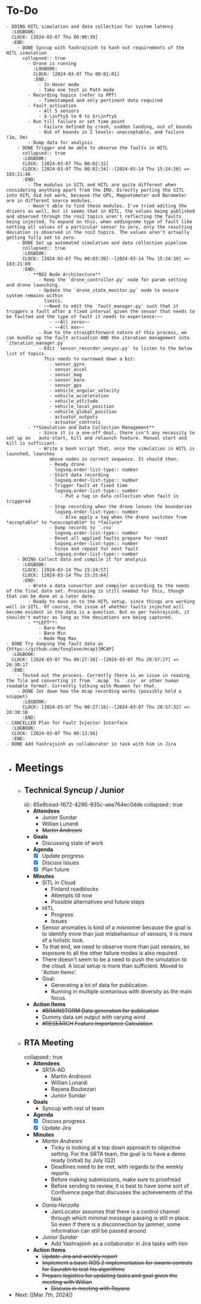 # To-Do
	- DOING HITL simulation and data collection for system latency
	  :LOGBOOK:
	  CLOCK: [2024-03-07 Thu 00:00:39]
	  :END:
		- DONE Syncup with Yashrajsinh to hash out requirements of the HITL simulation
		  collapsed:: true
			- Drone is running
			  :LOGBOOK:
			  CLOCK: [2024-03-07 Thu 00:01:01]
			  :END:
				- In Hover mode
				- Take one test in Path mode
			- Recording topics (refer to PPT)
				- Timestamped and only pertinent data required
			- Fault activation
				- All 5 sensors
				- $-\infty$ to 0 to $+\infty$
			- Run till failure or set time point
				- Failure defined by crash, sudden landing, out of bounds
				- Out of bounds in 2 levels: unacceptable, and failure (1m, 5m)
			- Dump data for analysis
		- DONE Trigger and be able to observe the faults in HITL
		  collapsed:: true
		  :LOGBOOK:
		  CLOCK: [2024-03-07 Thu 00:02:32]
		  CLOCK: [2024-03-07 Thu 00:02:34]--[2024-03-14 Thu 15:24:20] =>  183:21:46
		  :END:
			- The modules in SITL and HITL are quite different when considering anything apart from the IMU. Directly porting the SITL into HITL did not work, because the GPS, Magnetometer and Barometer are in different source modules.
			- Wasn't able to find these modules. I've tried editing the drivers as well, but it seems that in HITL, the values being published and observed through the ros2 topics aren't reflecting the faults being injected. To expand on this, when addingsome type of fault like setting all values of a particular sensor to zero, only the resulting deviation is observed in the ros2 topics. The values aren't actually getting fully set to zero.
		- DONE Set up automated simulation and data collection pipeline
		  collapsed:: true
		  :LOGBOOK:
		  CLOCK: [2024-03-07 Thu 00:03:30]--[2024-03-14 Thu 15:24:39] =>  183:21:09
		  :END:
			- **RO2 Node Architecture**
				- Keep the `drone_controller.py` node for param setting and drone launching.
				- Update the `drone_state_monitor.py` node to ensure system remains within
				  limits.
				- ~~Need to edit the `fault_manager.py` such that it triggers a fault after a fixed interval given the sensor that needs to be faulted and the type of fault it needs to experience:~~
					- ~~All zeros~~
					- ~~All max~~
				- Due to the straightforward nature of this process, we can bundle up the fault activation AND the iteration management into `iteration_manager.py`
				- Edit `sensor_recorder_unsync.py` to listen to the below list of topics.
				  This needs to narrowed down a bit:
					- sensor_gyro
					- sensor_accel
					- sensor_mag
					- sensor_baro
					- sensor_gps
					- vehicle_angular_velocity
					- vehicle_acceleration
					- vehicle_attitude
					- vehicle_local_position
					- vehicle_global_position
					- actuator_outputs
					- actuator_controls
			- **Simulation and Data Collection Management**
				- Since it is a one-off deal, there isn't any necessity to set up an   auto-start, kill and relaunch feature. Manual start and kill is sufficient.
				- Write a bash script that, once the simulation in HITL is launched, launches
				    above nodes in correct sequence. It should then:
					- Ready drone
					  logseq.order-list-type:: number
					- Start data recording
					  logseq.order-list-type:: number
					- Trigger fault at fixed time
					  logseq.order-list-type:: number
						- Put a tag in data collection when fault is triggered
					- Stop recording when the drone leaves the boundaries
					  logseq.order-list-type:: number
						- Also apply a tag when the drone switches from *acceptable* to *unacceptable* to *failure*
					- Dump records to `.csv`
					  logseq.order-list-type:: number
					- Reset all applied faults prepare for reset
					  logseq.order-list-type:: number
					- Rinse and repeat for next fault
					  logseq.order-list-type:: number
		- DOING Collect data and compile it for analysis
		  :LOGBOOK:
		  CLOCK: [2024-03-14 Thu 15:24:57]
		  CLOCK: [2024-03-14 Thu 15:25:04]
		  :END:
			- Wrote a data converter and compiler according to the needs of the final data set. Processing is still needed for this, though that can be done at a later date.
			- Ready to move on to the HITL setup, since things are working well in SITL. Of course, the issue of whether faults injected will become evident in the data is a question. But as per Yashrajsinh, it shouldn't matter as long as the deviations are being captured.
			- **LEFT**:
				- Baro Max
				- Baro Min
				- Redo Mag Max
	- DONE Try dumping the fault data as {https://github.com/foxglove/mcap}[MCAP]
	  :LOGBOOK:
	  CLOCK: [2024-03-07 Thu 00:27:10]--[2024-03-07 Thu 20:57:27] =>  20:30:17
	  :END:
		- Tested out the process. Currently there is an issue in reading the file and converting it from `.mcap` to `.csv` or other human readable format. Currently talking with Moamen for that.
		- DONE Jot down how the mcap recording works (possibly hold a snippet)
		  :LOGBOOK:
		  CLOCK: [2024-03-07 Thu 00:27:16]--[2024-03-07 Thu 20:57:32] =>  20:30:16
		  :END:
	- CANCELLED Plan for Fault Injector Interface
	  :LOGBOOK:
	  CLOCK: [2024-03-07 Thu 00:13:56]
	  :END:
	- DONE Add Yashrajsinh as collaborator in task with him in Jira
- # Meetings
	- ## Technical Syncup / Junior
	  id:: 65e8cead-f672-4286-935c-aee764ec0dde
	  collapsed:: true
		- **Attendees**
			- Junior Sundar
			- Willian Lunardi
			- ~~Martin Andreoni~~
		- **Goals**
			- Discussing state of work
		- **Agenda**
			- [x] Update progress
			- [x] Discuss issues
			- [x] Plan future
		- **Minutes**
			- SITL in Cloud
				- Finland roadblocks
				- Attempts till now
				- Possible alternatives and future steps
			- HITL
				- Progress
				- Issues
			- Sensor anomalies is kind of a misnomer because the goal is to identify more than just misbehaviour of sensors, it is more of a holistic look.
			- To that end, we need to observe more than just sensors, so exposure to all the other failure modes is also required.
			- There doesn't seem to be a need to push the simulation to the cloud. A local setup is more than sufficient. Moved to 'Action Items'.
			- Goal:
				- Generating a lot of data for publication.
				- Running in multiple scenarious with diversity as the main focus.
		- **Action Items**
			- ~~#BRAINSTORM Data generation for publication~~
			- Dummy data set output with varying wind
			- ~~#RESEARCH Feature Importance Calculation~~
	- ## RTA Meeting
	  collapsed:: true
		- **Attendees**
			- SRTA-AD
				- Martin Andreoni
				- Willian Lunardi
				- Rayana Boubezari
				- Junior Sundar
		- **Goals**
			- Syncup with rest of team
		- **Agenda**
			- [x] Discuss progress
			- [x] Update Jira
		- **Minutes**
			- *Martin Andreoni*
				- Ticky is looking at a top down approach to objective setting. For the SRTA team, the goal is to have a demo ready (initial) by July (Q2)
				- Deadlines need to be met, with regards to the weekly reports
				- Before making submissions, make sure to proofread
				- Before sending to review, it is best to have some sort of Confluence page that discusses the achievements of the task
			- *Dania Herzolla*
				- JamLocator assumes that there is a control channel through which minimal message passing is still in place. So even if there is a disconnection by jammer, some information can still be passed around
			- *Junior Sundar*
				- Add Yashrajsinh as a collaborator in Jira tasks with him
		- **Action Items**
			- ~~Update Jira and weekly report~~
			- ~~Implement a basic ROS 2 implementation for swarm controls for Saurabh to test his algorithms~~
			- ~~Prepare logistics for updating tasks and goal given the meeting with Willian~~
				- ~~Discuss in meeting with Rayana~~
- Next: [[Mar 7th, 2024]]